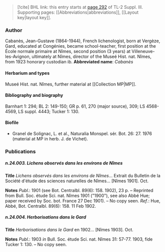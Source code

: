 > [!cite] BHL link: this entry starts at [page 292](https://www.biodiversitylibrary.org/page/33266599) of TL-2 Suppl. III.
> Supporting pages: [[Abbreviations|abbreviations]], [[Layout key|layout key]].

### Author

Cabanès, Jean-Gustave (1864-1944), French lichenologist, born at Vergèze, Gard, educated at Congénies, became school-teacher, first position at the École normale primaire at Nîmes, second position (3 years) at Villeneuve-les-Avignon, ultimately at Nîmes, director of the Museé Hist. nat. Nîmes, from 1923 honorary custodian ib. 
**Abbreviated name**: *Cabanès*

#### Herbarium and types

Museé Hist. nat. Nîmes, further material at [[Collection MP|MP]].

#### Bibliography and biography

Barnhart 1: 294; BL 2: 149-150; GR p. 61, 270 (major source), 309; LS 4568-4569, LS suppl. 4443; Tucker 1: 130.

#### Biofile

- Granel de Solignac, L. et al., Naturalia Monspel. sér. Bot. 26: 27. 1976 (material at MP in herb. J. de Vichet).

### Publications

##### n.24.003. Lichens observés dans les environs de Nîmes

**Title**
*Lichens observés dans les environs de Nîmes*... Extrait du Bulletin de la Société d'étude des sciences naturelles de Nîmes... \[Nîmes 1901\]. Oct.

**Notes**
*Publ*.: 1901 (see Bot. Centralbl. 89(6): 158. 1902), 23 p. – Reprinted from Bull. Soc. étude Sci. nat. Nîmes 1901 ("1900"), see also Abbé Hue; paper received by Soc. bot. France 27 Dec 1901). – No copy seen.
*Ref*.: Hue, Abbé, Bot. Centralbl. 89(6): 158. 11 Feb 1902.

##### n.24.004. Herborisations dans le Gard

**Title**
*Herborisations dans le Gard* en 1902... \[Nîmes 1903\]. Oct.

**Notes**
*Publ*.: 1903 *in* Bull. Soc. étude Sci. nat. Nîmes 31: 57-77. 1903, fide Tucker 1: 130. – No copy seen.

